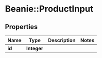 # Beanie::ProductInput

## Properties
Name | Type | Description | Notes
------------ | ------------- | ------------- | -------------
**id** | **Integer** |  | 



